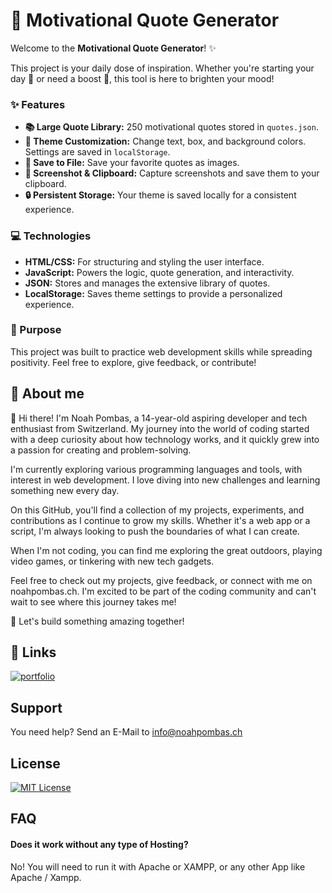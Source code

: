 
# 🌟 Motivational Quote Generator

Welcome to the **Motivational Quote Generator**! ✨

This project is your daily dose of inspiration. Whether you're starting your day 🌅 or need a boost 💪, this tool is here to brighten your mood!

### ✨ Features
- **📚 Large Quote Library:** 250 motivational quotes stored in `quotes.json`.
- **🎨 Theme Customization:** Change text, box, and background colors. Settings are saved in `localStorage`.
- **💾 Save to File:** Save your favorite quotes as images.
- **📸 Screenshot & Clipboard:** Capture screenshots and save them to your clipboard.
- **🔒 Persistent Storage:** Your theme is saved locally for a consistent experience.

### 💻 Technologies
- **HTML/CSS:** For structuring and styling the user interface.
- **JavaScript:** Powers the logic, quote generation, and interactivity.
- **JSON:** Stores and manages the extensive library of quotes.
- **LocalStorage:** Saves theme settings to provide a personalized experience.

### 🎯 Purpose
This project was built to practice web development skills while spreading positivity. Feel free to explore, give feedback, or contribute!
## 🚀 About me
👋 Hi there! I'm Noah Pombas, a 14-year-old aspiring developer and tech enthusiast from Switzerland. My journey into the world of coding started with a deep curiosity about how technology works, and it quickly grew into a passion for creating and problem-solving.

I'm currently exploring various programming languages and tools, with interest in web development. I love diving into new challenges and learning something new every day.

On this GitHub, you'll find a collection of my projects, experiments, and contributions as I continue to grow my skills. Whether it's a web app or a script, I'm always looking to push the boundaries of what I can create.

When I'm not coding, you can find me exploring the great outdoors, playing video games, or tinkering with new tech gadgets.

Feel free to check out my projects, give feedback, or connect with me on noahpombas.ch. I'm excited to be part of the coding community and can't wait to see where this journey takes me!

🚀 Let's build something amazing together!

## 🔗 Links
[![portfolio](https://img.shields.io/badge/my_portfolio-000?style=for-the-badge&logo=ko-fi&logoColor=white)](https://noahpombas.ch/)
## Support

You need help? Send an E-Mail to info@noahpombas.ch


## License
[![MIT License](https://img.shields.io/badge/License-MIT-green.svg)](https://choosealicense.com/licenses/mit/)

## FAQ

#### Does it work without any type of Hosting?

No! You will need to run it with Apache or XAMPP, or any other App like Apache / Xampp. 


